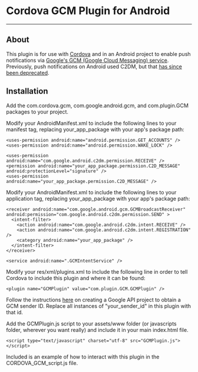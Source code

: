 # Cordova GCM Plugin for Android

---

## About

This plugin is for use with [Cordova](http://incubator.apache.org/cordova/) and in an Android project to enable push notifications via [Google's GCM (Google Cloud Messaging) service](http://developer.android.com/guide/google/gcm/index.html). Previously, push notifications on Android used C2DM, but that [has since been deprecated](http://developer.android.com/guide/google/gcm/c2dm.html).

## Installation

Add the com.cordova.gcm, com.google.android.gcm, and com.plugin.GCM packages to your project.

Modify your AndroidManifest.xml to include the following lines to your manifest tag, replacing your_app_package with your app's package path:


    <uses-permission android:name="android.permission.GET_ACCOUNTS" />
    <uses-permission android:name="android.permission.WAKE_LOCK" />

    <uses-permission android:name="com.google.android.c2dm.permission.RECEIVE" />
    <permission android:name="your_app_package.permission.C2D_MESSAGE" android:protectionLevel="signature" />
    <uses-permission android:name="your_app_package.permission.C2D_MESSAGE" />


Modify your AndroidManifest.xml to include the following lines to your application tag, replacing your_app_package with your app's package path:


    <receiver android:name="com.google.android.gcm.GCMBroadcastReceiver" android:permission="com.google.android.c2dm.permission.SEND" >
      <intent-filter>
        <action android:name="com.google.android.c2dm.intent.RECEIVE" />
        <action android:name="com.google.android.c2dm.intent.REGISTRATION" />
        <category android:name="your_app_package" />
      </intent-filter>
    </receiver>

    <service android:name=".GCMIntentService" />


Modify your res/xml/plugins.xml to include the following line in order to tell Cordova to include this plugin and where it can be found:

    <plugin name="GCMPlugin" value="com.plugin.GCM.GCMPlugin" />


Follow the instructions [here](http://developer.android.com/guide/google/gcm/gs.html) on creating a Google API project to obtain a GCM sender ID. Replace all instances of "your_sender_id" in this plugin with that id.


Add the GCMPlugin.js script to your assets/www folder (or javascripts folder, wherever you want really) and include it in your main index.html file.

    <script type="text/javascript" charset="utf-8" src="GCMPlugin.js"></script>


Included is an example of how to interact with this plugin in the CORDOVA_GCM_script.js file.
